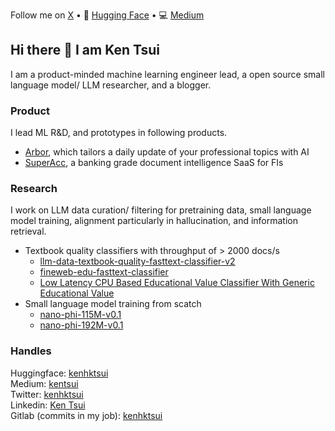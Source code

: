 Follow me on [X](https://twitter.com/kenhktsui/) • 🤗 [Hugging Face](https://huggingface.co/kenhktsui) • 💻 [Medium](https://medium.com/@kentsui)

## Hi there 👋 I am Ken Tsui
I am a product-minded machine learning engineer lead, a open source small language model/ LLM researcher, and a blogger.

### Product
I lead ML R&D, and prototypes in following products.
- [Arbor](https://newspresso.arborit.ai/), which tailors a daily update of your professional topics with AI
- [SuperAcc](https://superacc.ai/), a banking grade document intelligence SaaS for FIs

### Research
I work on LLM data curation/ filtering for pretraining data, small language model training, alignment particularly in hallucination, and information retrieval.
- Textbook quality classifiers with throughput of > 2000 docs/s
   - [llm-data-textbook-quality-fasttext-classifier-v2](https://huggingface.co/kenhktsui/llm-data-textbook-quality-fasttext-classifier-v2)
   - [fineweb-edu-fasttext-classifier](https://huggingface.co/kenhktsui/fineweb-edu-fasttext-classifier)
   - [Low Latency CPU Based Educational Value Classifier With Generic Educational Value](https://huggingface.co/blog/kenhktsui/edu-value-classifier-cpu)
- Small language model training from scatch
  - [nano-phi-115M-v0.1](https://huggingface.co/kenhktsui/nano-phi-115M-v0.1)
  - [nano-phi-192M-v0.1](https://huggingface.co/kenhktsui/nano-phi-192M-v0.1) 

### Handles
Huggingface: [kenhktsui](https://huggingface.co/kenhktsui)  
Medium: [kentsui](https://medium.com/@kentsui)  
Twitter: [kenhktsui](https://x.com/kenhktsui)  
Linkedin: [Ken Tsui](https://www.linkedin.com/in/ken-tsui-06889b29/)  
Gitlab (commits in my job): [kenhktsui](https://gitlab.com/kenhktsui)  


<!--
**kenhktsui/kenhktsui** is a ✨ _special_ ✨ repository because its `README.md` (this file) appears on your GitHub profile.

Here are some ideas to get you started:

- 🔭 I’m currently working on ...
- 🌱 I’m currently learning ...
- 👯 I’m looking to collaborate on ...
- 🤔 I’m looking for help with ...
- 💬 Ask me about ...
- 📫 How to reach me: ...
- 😄 Pronouns: ...
- ⚡ Fun fact: ...
-->
